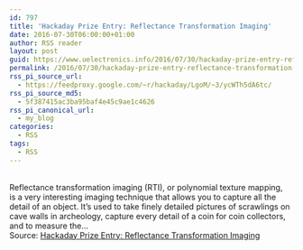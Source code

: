 ```yaml
---
id: 797
title: 'Hackaday Prize Entry: Reflectance Transformation Imaging'
date: 2016-07-30T06:00:00+01:00
author: RSS reader
layout: post
guid: https://www.uelectronics.info/2016/07/30/hackaday-prize-entry-reflectance-transformation-imaging/
permalink: /2016/07/30/hackaday-prize-entry-reflectance-transformation-imaging/
rss_pi_source_url:
  - https://feedproxy.google.com/~r/hackaday/LgoM/~3/ycWTh5dA6tc/
rss_pi_source_md5:
  - 5f387415ac3ba95baf4e45c9ae1c4626
rss_pi_canonical_url:
  - my_blog
categories:
  - RSS
tags:
  - RSS
---
```

&#013;  
Reflectance transformation imaging (RTI), or polynomial texture mapping, is a very interesting imaging technique that allows you to capture all the detail of an object. It’s used to take finely detailed pictures of scrawlings on cave walls in archeology, capture every detail of a coin for coin collectors, and to measure the…&#013;  
Source: <a href="https://feedproxy.google.com/~r/hackaday/LgoM/~3/ycWTh5dA6tc/" target="_blank">Hackaday Prize Entry: Reflectance Transformation Imaging</a>